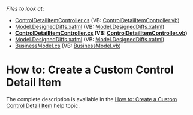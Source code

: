 <!-- default file list -->
*Files to look at*:

* [ControlDetailItemController.cs](./CS/MySolution.Module.Web/Controllers/ControlDetailItemController.cs) (VB: [ControlDetailItemController.vb](./VB/MySolution.Module.Web/Controllers/ControlDetailItemController.vb))
* [Model.DesignedDiffs.xafml](./CS/MySolution.Module.Web/Model.DesignedDiffs.xafml) (VB: [Model.DesignedDiffs.xafml](./VB/MySolution.Module.Web/Model.DesignedDiffs.xafml))
* **[ControlDetailItemController.cs](./CS/MySolution.Module.Win/Controllers/ControlDetailItemController.cs) (VB: [ControlDetailItemController.vb](./VB/MySolution.Module.Win/Controllers/ControlDetailItemController.vb))**
* [Model.DesignedDiffs.xafml](./CS/MySolution.Module.Win/Model.DesignedDiffs.xafml) (VB: [Model.DesignedDiffs.xafml](./VB/MySolution.Module.Win/Model.DesignedDiffs.xafml))
* [BusinessModel.cs](./CS/MySolution.Module/BusinessObjects/BusinessModel.cs) (VB: [BusinessModel.vb](./VB/MySolution.Module/BusinessObjects/BusinessModel.vb))
<!-- default file list end -->
# How to: Create a Custom Control Detail Item


The complete description is available in the <a href="https://documentation.devexpress.com/#Xaf/CustomDocument3652">How to: Create a Custom Control Detail Item</a> help topic.

<br/>


